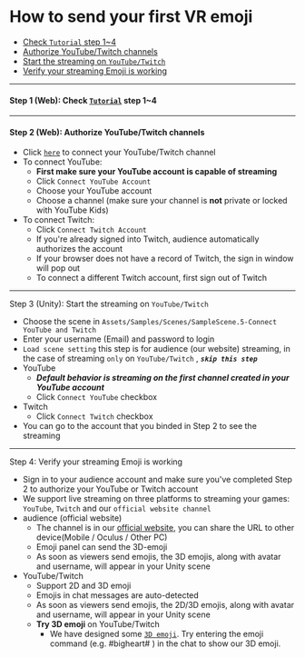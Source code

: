 # How to send your first VR emoji
- [Check `Tutorial` step 1~4](#step1)
- [Authorize YouTube/Twitch channels](#step2)
- [Start the streaming on `YouTube/Twitch`](#step3)
- [Verify your streaming Emoji is working](#step4)



****
#### <a name="step1"> Step 1 (Web): Check [`Tutorial`](TUTORIAL-LiveStream.md) step 1~4
****
#### <a name="step2"> Step 2 (Web): Authorize YouTube/Twitch channels
- Click [`here`](https://www.meta-audience.com/en-us/accounts/chatSetting/) to connect your YouTube/Twitch channel
- To connect YouTube:
    - **First make sure your YouTube account is capable of streaming**
    - Click `Connect YouTube Account`
    - Choose your YouTube account
    - Choose a channel (make sure your channel is **not** private or locked with YouTube Kids)
- To connect Twitch:
    - Click `Connect Twitch Account`
    - If you're already signed into Twitch, audience automatically authorizes the account
    - If your browser does not have a record of Twitch, the sign in window will pop out
    - To connect a different Twitch account, first sign out of Twitch 

****
<a name="step3"> Step 3 (Unity): Start the streaming on `YouTube/Twitch`
- Choose the scene in `Assets/Samples/Scenes/SampleScene.5-Connect YouTube and Twitch`
- Enter your username (Email) and password to login 
- `Load scene setting` this step is for audience (our website) streaming, in the case of streaming `only` on `YouTube/Twitch` , ***`skip this step`***
- YouTube
  - ***Default behavior is streaming on the first channel created in your YouTube account***
  - Click `Connect YouTube` checkbox
- Twitch
  - Click `Connect Twitch` checkbox
- You can go to the account that you binded in Step 2 to see the streaming

****
<a name="step4"> Step 4: Verify your streaming Emoji is working
- Sign in to your audience account and make sure you've completed Step 2 to authorize your YouTube or Twitch account
- We support live streaming on three platforms to streaming your games: `YouTube`, `Twitch` and our `official website channel`
- audience (official website)
  - The channel is in our  [official website](https://www.meta-audience.com/en-us/accounts/userChannels/), you can share the URL to other device(Mobile / Oculus / Other PC)
  - Emoji panel can send the 3D-emoji
  - As soon as viewers send emojis, the 3D emojis, along with avatar and username, will appear in your Unity scene
- YouTube/Twitch
  - Support 2D and 3D emoji
  - Emojis in chat messages are auto-detected
  - As soon as viewers send emojis, the 2D/3D emojis, along with avatar and username, will appear in your Unity scene
  - **Try 3D emoji** on YouTube/Twitch
    - We have designed some [`3D emoji`](https://www.meta-audience.com/en-us/download/). Try entering the emoji command (e.g. #bigheart# ) in the chat to show our 3D emoji.

